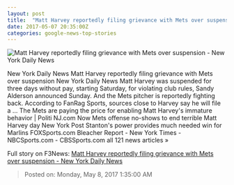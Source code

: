 ```yaml
---
layout: post
title:  "Matt Harvey reportedly filing grievance with Mets over suspension - New York Daily News"
date: 2017-05-07 20:35:00Z
categories: google-news-top-stories
---
```


![Matt Harvey reportedly filing grievance with Mets over suspension - New York Daily News](http://assets.nydailynews.com/polopoly_fs/1.3144428.1494168610!/img/httpImage/image.jpg_gen/derivatives/landscape_1200/mets.jpg)

New York Daily News Matt Harvey reportedly filing grievance with Mets over suspension New York Daily News Matt Harvey was suspended for three days without pay, starting Saturday, for violating club rules, Sandy Alderson announced Sunday. And the Mets pitcher is reportedly fighting back. According to FanRag Sports, sources close to Harvey say he will file a ... The Mets are paying the price for enabling Matt Harvey's immature behavior | Politi NJ.com Now Mets offense no-shows to end terrible Matt Harvey day New York Post Stanton's power provides much needed win for Marlins FOXSports.com Bleacher Report - New York Times - NBCSports.com - CBSSports.com all 121 news articles »


Full story on F3News: [Matt Harvey reportedly filing grievance with Mets over suspension - New York Daily News](http://www.f3nws.com/n/FxZqxB)

> Posted on: Monday, May 8, 2017 1:35:00 AM
